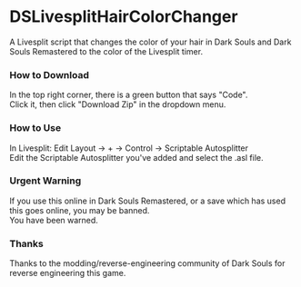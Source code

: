 # DSLivesplitHairColorChanger
A Livesplit script that changes the color of your hair in Dark Souls and Dark Souls Remastered to the color of the Livesplit timer.

### How to Download </br>
In the top right corner, there is a green button that says "Code". </br>
Click it, then click "Download Zip" in the dropdown menu.

### How to Use </br>
In Livesplit: Edit Layout -> + -> Control -> Scriptable Autosplitter </br>
Edit the Scriptable Autosplitter you've added and select the .asl file.

### Urgent Warning </br>
If you use this online in Dark Souls Remastered, or a save which has used this
goes online, you may be banned. </br>
You have been warned.

### Thanks </br>
Thanks to the modding/reverse-engineering community of Dark Souls for reverse 
engineering this game.
